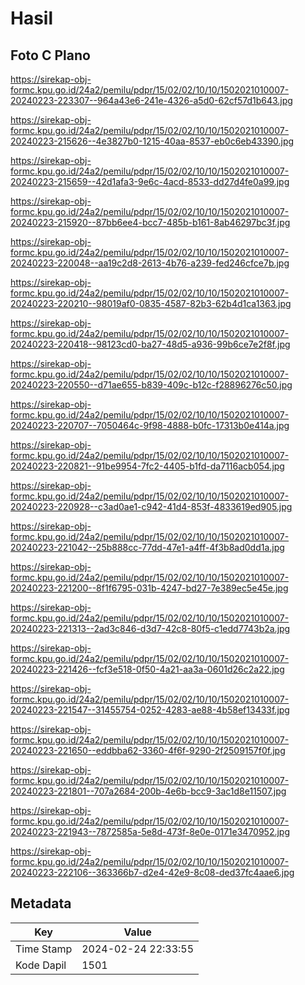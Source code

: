 # Hasil

## Foto C Plano

https://sirekap-obj-formc.kpu.go.id/24a2/pemilu/pdpr/15/02/02/10/10/1502021010007-20240223-223307--964a43e6-241e-4326-a5d0-62cf57d1b643.jpg

https://sirekap-obj-formc.kpu.go.id/24a2/pemilu/pdpr/15/02/02/10/10/1502021010007-20240223-215626--4e3827b0-1215-40aa-8537-eb0c6eb43390.jpg

https://sirekap-obj-formc.kpu.go.id/24a2/pemilu/pdpr/15/02/02/10/10/1502021010007-20240223-215659--42d1afa3-9e6c-4acd-8533-dd27d4fe0a99.jpg

https://sirekap-obj-formc.kpu.go.id/24a2/pemilu/pdpr/15/02/02/10/10/1502021010007-20240223-215920--87bb6ee4-bcc7-485b-b161-8ab46297bc3f.jpg

https://sirekap-obj-formc.kpu.go.id/24a2/pemilu/pdpr/15/02/02/10/10/1502021010007-20240223-220048--aa19c2d8-2613-4b76-a239-fed246cfce7b.jpg

https://sirekap-obj-formc.kpu.go.id/24a2/pemilu/pdpr/15/02/02/10/10/1502021010007-20240223-220210--98019af0-0835-4587-82b3-62b4d1ca1363.jpg

https://sirekap-obj-formc.kpu.go.id/24a2/pemilu/pdpr/15/02/02/10/10/1502021010007-20240223-220418--98123cd0-ba27-48d5-a936-99b6ce7e2f8f.jpg

https://sirekap-obj-formc.kpu.go.id/24a2/pemilu/pdpr/15/02/02/10/10/1502021010007-20240223-220550--d71ae655-b839-409c-b12c-f28896276c50.jpg

https://sirekap-obj-formc.kpu.go.id/24a2/pemilu/pdpr/15/02/02/10/10/1502021010007-20240223-220707--7050464c-9f98-4888-b0fc-17313b0e414a.jpg

https://sirekap-obj-formc.kpu.go.id/24a2/pemilu/pdpr/15/02/02/10/10/1502021010007-20240223-220821--91be9954-7fc2-4405-b1fd-da7116acb054.jpg

https://sirekap-obj-formc.kpu.go.id/24a2/pemilu/pdpr/15/02/02/10/10/1502021010007-20240223-220928--c3ad0ae1-c942-41d4-853f-4833619ed905.jpg

https://sirekap-obj-formc.kpu.go.id/24a2/pemilu/pdpr/15/02/02/10/10/1502021010007-20240223-221042--25b888cc-77dd-47e1-a4ff-4f3b8ad0dd1a.jpg

https://sirekap-obj-formc.kpu.go.id/24a2/pemilu/pdpr/15/02/02/10/10/1502021010007-20240223-221200--8f1f6795-031b-4247-bd27-7e389ec5e45e.jpg

https://sirekap-obj-formc.kpu.go.id/24a2/pemilu/pdpr/15/02/02/10/10/1502021010007-20240223-221313--2ad3c846-d3d7-42c8-80f5-c1edd7743b2a.jpg

https://sirekap-obj-formc.kpu.go.id/24a2/pemilu/pdpr/15/02/02/10/10/1502021010007-20240223-221426--fcf3e518-0f50-4a21-aa3a-0601d26c2a22.jpg

https://sirekap-obj-formc.kpu.go.id/24a2/pemilu/pdpr/15/02/02/10/10/1502021010007-20240223-221547--31455754-0252-4283-ae88-4b58ef13433f.jpg

https://sirekap-obj-formc.kpu.go.id/24a2/pemilu/pdpr/15/02/02/10/10/1502021010007-20240223-221650--eddbba62-3360-4f6f-9290-2f2509157f0f.jpg

https://sirekap-obj-formc.kpu.go.id/24a2/pemilu/pdpr/15/02/02/10/10/1502021010007-20240223-221801--707a2684-200b-4e6b-bcc9-3ac1d8e11507.jpg

https://sirekap-obj-formc.kpu.go.id/24a2/pemilu/pdpr/15/02/02/10/10/1502021010007-20240223-221943--7872585a-5e8d-473f-8e0e-0171e3470952.jpg

https://sirekap-obj-formc.kpu.go.id/24a2/pemilu/pdpr/15/02/02/10/10/1502021010007-20240223-222106--363366b7-d2e4-42e9-8c08-ded37fc4aae6.jpg


## Metadata

| Key        | Value               |
| ---------- | ------------------- |
| Time Stamp | 2024-02-24 22:33:55 |
| Kode Dapil | 1501                |



